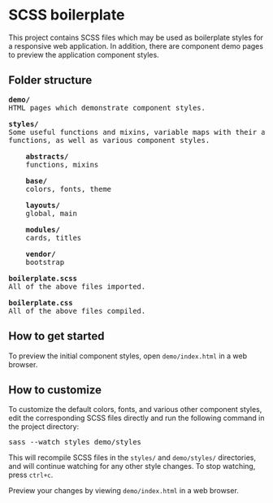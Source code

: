 # SCSS boilerplate

This project contains SCSS files which may be used as boilerplate styles
for a responsive web application. In addition, there are component demo
pages to preview the application component styles.


## Folder structure

<pre>
<strong>demo/</strong>
HTML pages which demonstrate component styles.

<strong>styles/</strong>
Some useful functions and mixins, variable maps with their accessor
functions, as well as various component styles.

    <strong>abstracts/</strong>
    functions, mixins

    <strong>base/</strong>
    colors, fonts, theme

    <strong>layouts/</strong>
    global, main

    <strong>modules/</strong>
    cards, titles

    <strong>vendor/</strong>
    bootstrap
    
<strong>boilerplate.scss</strong>
All of the above files imported.

<strong>boilerplate.css</strong>
All of the above files compiled.
</pre>


## How to get started

To preview the initial component styles, open
<code>demo/index.html</code> in a web browser.


## How to customize

To customize the default colors, fonts, and various other component
styles, edit the corresponding SCSS files directly and run the following
command in the project directory:

<pre>
sass --watch styles demo/styles
</pre>

This will recompile SCSS files in the <code>styles/</code> and
<code>demo/styles/</code> directories, and will continue watching for
any other style changes. To stop watching, press <code>ctrl+c</code>.

Preview your changes by viewing <code>demo/index.html</code> in a web
browser.

